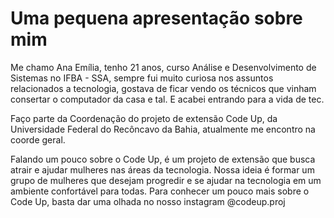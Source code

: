 
# Uma pequena apresentação sobre mim

Me chamo Ana Emília, tenho 21 anos, curso Análise e Desenvolvimento de Sistemas no IFBA - SSA, sempre fui muito curiosa nos assuntos relacionados a tecnologia, gostava de ficar vendo os técnicos que vinham consertar o computador da casa e tal. E acabei entrando para a vida de tec. 

Faço parte da Coordenação do projeto de extensão Code Up, da Universidade Federal do Recôncavo da Bahia, atualmente me encontro na coorde geral. 

Falando um pouco sobre o Code Up, é um projeto de extensão que busca atrair e ajudar mulheres nas áreas da tecnologia. Nossa ideia é formar um grupo de mulheres que desejam progredir e se ajudar na tecnologia em um ambiente confortável para todas. Para conhecer um pouco mais sobre o Code Up, basta dar uma olhada no nosso instagram @codeup.proj